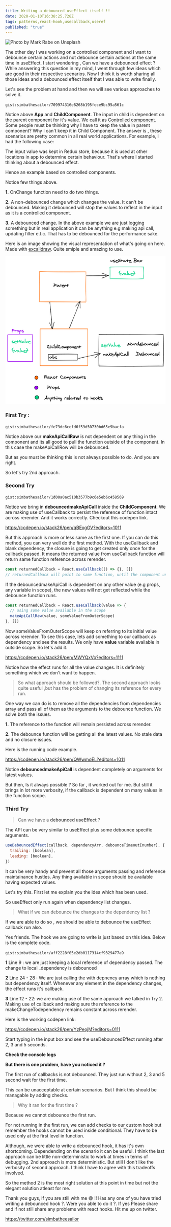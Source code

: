 ```yaml
---
title: Writing a debounced useEffect itself !!
date: 2020-01-10T16:38:25.728Z
tags: patterns,react-hook,usecallback,useref
published: "true"
---
```


![Photo by Mark Rabe on Unsplash](https://images.unsplash.com/photo-1502780809386-f4ed7a4a4c59?ixlib=rb-1.2.1&ixid=eyJhcHBfaWQiOjEyMDd9&auto=format&fit=crop&w=800&q=60)

The other day I was working on a controlled component and I want to debounce certain actions and not debounce certain actions at the same time in useEffect. I start wondering , Can we have a debounced effect ?
While answering this question in my mind, I went through few ideas which are good in their respective scenarios. Now I think it is worth sharing all those ideas and a debounced effect itself that I was able to write finally.

Let's see the problem at hand and then we will see various approaches to solve it.

`gist:simbathesailor/709974316e8268b195fece9bc95a561c`

Notice above **App** and **ChildComponent**. The input in child is dependent on the parent component for it's value. We call it as [Controlled component](https://reactjs.org/docs/forms.html#controlled-components). Some people must be thinking why I have to keep the value in parent component? Why I can't keep it in Child Component. The answer is , these scenarios are pretty common in all real world applications. For example, I had the following case:

The input value was kept in Redux store, because it is used at other locations in app to determine certain behaviour. That's where I started thinking about a debounced effect.

Hence an example based on controlled components.

Notice few things above.

**1.** OnChange function need to do two things.

**2.** A non-debounced change which changes the value. It can't be debounced. Making it debounced will stop the values to reflect in the input as it is a controlled component.

**3.** A debounced change. In the above example we are just logging something but in real application it can be anything e.g making api call, updating filter e.t.c. That has to be debounced for the performance sake.

Here is an image showing the visual representation of what's going on here. Made with [excalidraw](https://www.excalidraw.com). Quite smiple and amazing to use.

![Problem Visual Image](./debouncedeffectdraw1.png)

### First Try :

`gist:simbathesailor/fe73dc6cefd6f59d50730bd65e9bacfa`

Notice above our **makeApiCallRaw** is not dependent on any thing in the component and its all good to pull the function outside of the component. In this case the makeApiCallRow will be debounced.

But as you must be thinking this is not always possible to do. And you are right.

So let's try 2nd approach.

### Second Try

`gist:simbathesailor/1d00a0ac510b3577b9c6e5eb6c458569`

Notice we bring in **debouncedmakeApiCall** inside the **ChildComponent**. We are making use of useCallback to persist the reference of function intact across rerender. And it works correctly. Checkout this codepen link.

https://codepen.io/stack26/pen/qBExgGV?editors=1011

But this approach is more or less same as the first one. If you can do this method, you can very well
do the first method. With the useCallback and blank dependency, the closure is going to get created only once for the callback passed. It means the returned value from useCallback function will return same function reference across rerender.

```jsx
const returnedCallback = React.useCallback(() => {}, [])
// returnedCallback will point to same function, until the component unmounts
```

If the debouncedmakeApiCall is dependent on any other value (e.g props, any variable in scope), the new values will not get reflected while the debounce function runs.

```jsx
const returnedCallback = React.useCallback(value => {
  // using some value available in the scope
  makeApiCallRaw(value, someValueFromOuterScope)
}, [])
```

Now someValueFromOuterScope will keep on referring to its initial value across rerender. To see this case, lets add something to our callback as dependency and see the results. We only have **value** variable available in outside scope. So let's add it.

https://codepen.io/stack26/pen/MWYQxVo?editors=1111

Notice how the effect runs for all the value changes.
It is definitely something which we don't want to happen.

> So what approach should be followed?. The second approach looks quite useful ,but has the problem of changing its reference for every run.

One way we can do is to remove all the dependencies from dependencies array and pass all of them as the arguments to the debounce function. We solve both the issues.

**1.** The reference to the function will remain persisted across rerender.

**2.** The debounce function will be getting all the latest values. No stale data and no closure issues.

Here is the running code example.

https://codepen.io/stack26/pen/QWwmoEL?editors=1011

Notice **debouncedmakeApiCall** is dependent completely on arguments for latest values.

But then, Is it always possible ? So far , it worked out for me. But still it brings in lot more verbosity, if the callback is dependent on many values in the function scope.

### Third Try

> Can we have a **debounced useEffect** ?

The API can be very similar to useEffect plus some debounce specific arguments.

```jsx
useDebouncedEffect(callback, dependencyArr, debounceTimeout[number], {
  trailing: [boolean],
  leading: [boolean],
})
```

It can be very handy and prevent all those arguments passing and reference maintainance hustles. Any thing available in scope should be available having expected values.

Let's try this. First let me explain you the idea which has been used.

So useEffect only run again when dependency list changes.

> What if we can debounce the changes
> to the dependency list ?

If we are able to do so , we should be able to debounce the useEffect callback run also.

Yes friends. The hook we are going to write is just based on this idea. Below is the complete code.

`gist:simbathesailor/aff2228f05e2db0117314cf9329477a9`

**1** Line 9 : we are just keeping a local reference of dependency passed. The change to local \_dependency is debounced

**2** Line 24 - 28 : We are just calling the with depnency array which is nothing but dependency itself. Whenever any element in the dependency changes, the effect runs it's callback.

**3** Line 12 - 22: we are making use of the same approach we talked in Try 2. Making use of callback and making sure the reference to the makeChangeTodependency remains constant across rerender.

Here is the working codepen link:

https://codepen.io/stack26/pen/YzPeojM?editors=0111

Start typing in the input box and see the useDebouncedEffect running after 2, 3 and 5 seconds.

**Check the console logs**

**But there is one problem, have you noticed it ?**

The first run of callbacks is not debounced. They just run without 2, 3 and 5 second wait for the first time.

This can be unacceptable at certain scenarios. But I think this should be managable by adding checks.

> Why it ran for the first time ?

Because we cannot debounce the first run.

For not running in the first run, we can add checks to our custom hook but remember the hooks cannot be used inside conditional. They have to be used only at the first level in function.

Although, we were able to write a debounced hook, it has it's own shortcoming. Dependending on the scenario it can be useful. I think the last approach can be little non-deterministic to work at times in terms of debugging. 2nd approach is more deterministic. But still I don't like the verbosity of second approach. I think I have to agree with this tradeoffs involved.

So the method 2 is the most right solution at this point in time but not the elegant solution atleast for me.

Thank you guys, if you are still with me 😄 !! Has any one of you have tried writing a debounced hook ?. Were you able to do it ?. If yes Please share and if not still share any problems with react hooks. Hit me up on twitter.

https://twitter.com/simbatheesailor
